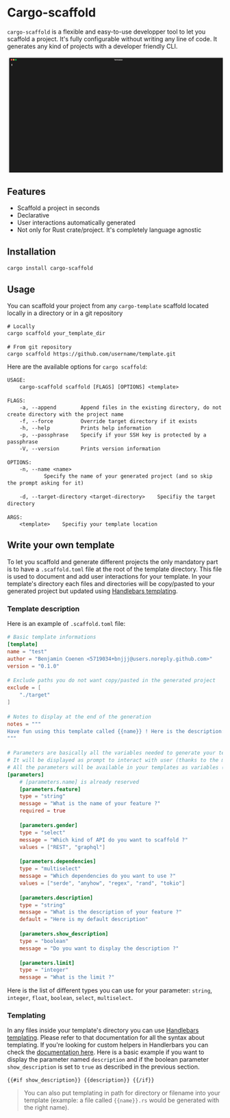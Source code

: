 # Cargo-scaffold

`cargo-scaffold` is a flexible and easy-to-use developper tool to let you scaffold a project. It's fully configurable without writing any line of code. It generates any kind of projects with a developer friendly CLI.

<p align="center"><img src="./preview.gif?raw=true"/></p>

## Features

+ Scaffold a project in seconds
+ Declarative
+ User interactions automatically generated
+ Not only for Rust crate/project. It's completely language agnostic

## Installation

```
cargo install cargo-scaffold
```

## Usage

You can scaffold your project from any `cargo-template` scaffold located locally in a directory or in a git repository

```
# Locally
cargo scaffold your_template_dir

# From git repository
cargo scaffold https://github.com/username/template.git
```

Here are the available options for `cargo scaffold`:

```
USAGE:
    cargo-scaffold scaffold [FLAGS] [OPTIONS] <template>

FLAGS:
    -a, --append        Append files in the existing directory, do not create directory with the project name
    -f, --force         Override target directory if it exists
    -h, --help          Prints help information
    -p, --passphrase    Specify if your SSH key is protected by a passphrase
    -V, --version       Prints version information

OPTIONS:
    -n, --name <name>
            Specify the name of your generated project (and so skip the prompt asking for it)

    -d, --target-directory <target-directory>    Specifiy the target directory

ARGS:
    <template>    Specifiy your template location
```


## Write your own template

To let you scaffold and generate different projects the only mandatory part is to have a `.scaffold.toml` file at the root of the template directory. This file is used to document and add user interactions for your template. In your template's directory each files and directories will be copy/pasted to your generated project but updated using [Handlebars templating](https://handlebarsjs.com/).

### Template description

Here is an example of `.scaffold.toml` file:

```toml
# Basic template informations
[template]
name = "test"
author = "Benjamin Coenen <5719034+bnjjj@users.noreply.github.com>"
version = "0.1.0"

# Exclude paths you do not want copy/pasted in the generated project
exclude = [
    "./target"
]

# Notes to display at the end of the generation
notes = """
Have fun using this template called {{name}} ! Here is the description: {{description}} 
"""

# Parameters are basically all the variables needed to generate your template using templating.
# It will be displayed as prompt to interact with user (thanks to the message subfield).
# All the parameters will be available in your templates as variables (example: `{{description}}`).
[parameters]
    # [parameters.name] is already reserved
    [parameters.feature]
    type = "string"
    message = "What is the name of your feature ?"
    required = true

    [parameters.gender]
    type = "select"
    message = "Which kind of API do you want to scaffold ?"
    values = ["REST", "graphql"]

    [parameters.dependencies]
    type = "multiselect"
    message = "Which dependencies do you want to use ?"
    values = ["serde", "anyhow", "regex", "rand", "tokio"]

    [parameters.description]
    type = "string"
    message = "What is the description of your feature ?"
    default = "Here is my default description"

    [parameters.show_description]
    type = "boolean"
    message = "Do you want to display the description ?"

    [parameters.limit]
    type = "integer"
    message = "What is the limit ?"
```

Here is the list of different types you can use for your parameter: `string`, `integer`, `float`, `boolean`, `select`, `multiselect`.

### Templating

In any files inside your template's directory you can use [Handlebars templating](https://handlebarsjs.com/guide/). Please refer to that documentation for all the syntax about templating. If you're looking for custom helpers in Handlerbars you can check the [documentation here](https://github.com/davidB/handlebars_misc_helpers). Here is a basic example if you want to display the parameter named `description` and if the boolean parameter `show_description` is set to `true` as described in the previous section.

```
{{#if show_description}} {{description}} {{/if}}
```

> You can also put templating in path for directory or filename into your template (example: a file called `{{name}}.rs` would be generated with the right name).